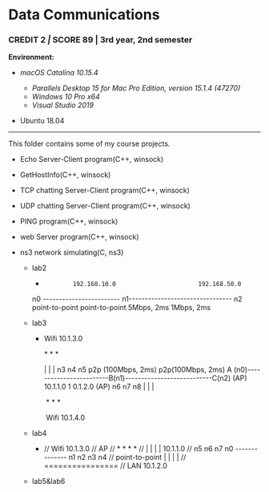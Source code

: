 # Data Communications

### CREDIT 2 *|* SCORE 89 | 3rd year, 2nd semester

**Environment:**

- *macOS Catalina 10.15.4*
  - *Parallels Desktop 15 for Mac Pro Edition, version 15.1.4 (47270)*
  - *Windows 10* *Pro* *x64*
  - *Visual Studio 2019*

- Ubuntu 18.04

***

This folder contains some of my course projects.

- Echo Server-Client program(C++, winsock)

- GetHostInfo(C++, winsock)

- TCP chatting Server-Client program(C++, winsock)

- UDP chatting Server-Client program(C++, winsock)

- PING program(C++, winsock)

- web Server program(C++, winsock)

- ns3 network simulating(C, ns3)

  - lab2

     *      ​		192.168.10.0                       192.168.50.0
     n0 ------------------------ n1-------------------------------- n2
             		point-to-point               point-to-point
              		5Mbps, 2ms                    1Mbps, 2ms 

  - lab3

    - Wifi 10.1.3.0

      \*  \*  \*

      |  |  |
      n3 n4 n5  p2p (100Mbps, 2ms)      p2p(100Mbps, 2ms)
          A (n0)------------------------B(n1)---------------------------C(n2)
         (AP)            10.1.1.0                    1 0.1.2.0          (AP)
                                     	         		                    n6  n7  n8
                                       	             		              |   |   |

      ​																		\*   \*   \*  

      ​                                       	      	 		           Wifi 10.1.4.0

  - lab4

    - //   Wifi 10.1.3.0
      //            	   AP
      //  *    *    *    *
      //  |    |    |    |    	10.1.1.0
      // n5   n6   n7   n0 -------------- n1   n2   n3   n4
      //                	   point-to-point  |    |    |    |
      //                                 		  \==\==\=\==\=\=\=\=\=====
      //                                     			LAN 10.1.2.0

  - lab5&lab6